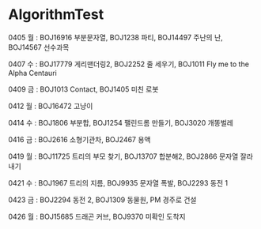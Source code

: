 # AlgorithmTest

0405 월 : BOJ16916 부분문자열, BOJ1238 파티, BOJ14497 주난의 난, BOJ14567 선수과목

0407 수 : BOJ17779 게리맨더링2, BOJ2252 줄 세우기, BOJ1011 Fly me to the Alpha Centauri

0409 금 : BOJ1013 Contact, BOJ1405 미친 로봇

0412 월 : BOJ16472 고냥이

0414 수 : BOJ1806 부분합, BOJ1254 팰린드롬 만들기, BOJ3020 개똥벌레

0416 금 : BOJ2616 소형기관차, BOJ2467 용액

0419 월 : BOJ11725 트리의 부모 찾기, BOJ13707 합분해2, BOJ2866 문자열 잘라내기

0421 수 : BOJ1967 트리의 지름, BOJ9935 문자열 폭발, BOJ2293 동전 1

0423 금 : BOJ2294 동전 2, BOJ1309 동물원, PM 경주로 건설

0426 월 : BOJ15685 드래곤 커브, BOJ9370 미확인 도착지

